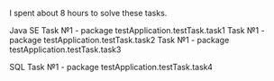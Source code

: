 I spent about 8 hours to solve these tasks.

Java SE
Task №1 - package testApplication.testTask.task1
Task №1 - package testApplication.testTask.task2
Task №1 - package testApplication.testTask.task3

SQL
Task №1 - package testApplication.testTask.task4
